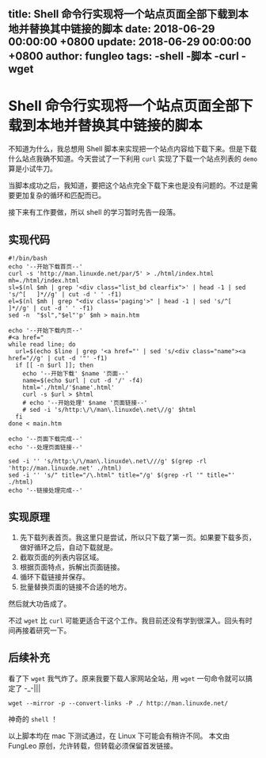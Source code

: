 title: Shell 命令行实现将一个站点页面全部下载到本地并替换其中链接的脚本
date: 2018-06-29 00:00:00 +0800
update: 2018-06-29 00:00:00 +0800
author: fungleo
tags:
    -shell
    -脚本
    -curl
    -wget
---

# Shell 命令行实现将一个站点页面全部下载到本地并替换其中链接的脚本

不知道为什么，我总想用 Shell 脚本来实现把一个站点内容给下载下来。但是下载什么站点我确不知道。今天尝试了一下利用 `curl` 实现了下载一个站点列表的 `demo` 算是小试牛刀。

当脚本成功之后，我知道，要把这个站点完全下载下来也是没有问题的。不过是需要更加复杂的循环和匹配而已。

接下来有工作要做，所以 shell 的学习暂时先告一段落。

## 实现代码

```#
#!/bin/bash
echo '--开始下载首页--'
curl -s 'http://man.linuxde.net/par/5' > ./html/index.html
mh=./html/index.html
sl=$(nl $mh | grep '<div class="list_bd clearfix">' | head -1 | sed 's/^[ 	]*//g' | cut -d ' ' -f1)
el=$(nl $mh | grep "<div class='paging'>" | head -1 | sed 's/^[ 	]*//g' | cut -d ' ' -f1)
sed -n  "$sl","$el"'p' $mh > main.htm

echo '--开始下载内页--'
#<a href="
while read line; do
  url=$(echo $line | grep '<a href="' | sed 's/<div class="name"><a href="//g' | cut -d '"' -f1)
  if [[ -n $url ]]; then
    echo '--开始下载' $name '页面--'
    name=$(echo $url | cut -d '/' -f4)
    html='./html/'$name'.html'
    curl -s $url > $html
    # echo '--开始处理' $name '页面链接--'
    # sed -i 's/http:\/\/man\.linuxde\.net\//g' $html
  fi
done < main.htm

echo '--页面下载完成--'
echo '--处理页面链接--'

sed -i '' 's/http:\/\/man\.linuxde\.net\///g' $(grep -rl 'http://man.linuxde.net' ./html)
sed -i '' 's/" title="/\.html" title="/g' $(grep -rl '" title="' ./html)
echo '--链接处理完成--'
```

## 实现原理

1. 先下载列表首页。我这里只是尝试，所以只下载了第一页。如果要下载多页，做好循环之后，自动下载就是。
2. 截取页面的列表内容区域。
3. 根据页面特点，拆解出页面链接。
4. 循环下载链接并保存。
5. 批量替换页面的链接不合适的地方。

然后就大功告成了。

不过 `wget` 比 `curl` 可能更适合干这个工作。我目前还没有学到很深入。回头有时间再接着研究一下。

## 后续补充

看了下 `wget` 我气炸了。原来我要下载人家网站全站，用 `wget` 一句命令就可以搞定了 -_-|||

```#
wget --mirror -p --convert-links -P ./ http://man.linuxde.net/
```

神奇的 `shell` ！

以上脚本均在 mac 下测试通过，在 Linux 下可能会有稍许不同。 
本文由 FungLeo 原创，允许转载，但转载必须保留首发链接。



